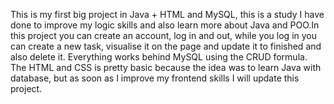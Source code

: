 This is my first big project in Java + HTML and MySQL, this is a study I have done to improve my logic skills and also learn more about Java and POO.In this project you can create an account, 
log in and out, while you log in you can create a new task, visualise it on the page and update it to finished and also delete it. Everything works behind MySQL using the CRUD formula.
The HTML and CSS is pretty basic because the idea was to learn Java with database, but as soon as I improve my frontend skills I will update this project.
